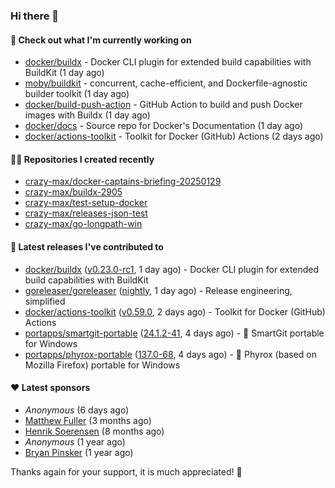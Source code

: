 ### Hi there 👋

#### 👷 Check out what I'm currently working on

- [docker/buildx](https://github.com/docker/buildx) - Docker CLI plugin for extended build capabilities with BuildKit (1 day ago)
- [moby/buildkit](https://github.com/moby/buildkit) - concurrent, cache-efficient, and Dockerfile-agnostic builder toolkit (1 day ago)
- [docker/build-push-action](https://github.com/docker/build-push-action) - GitHub Action to build and push Docker images with Buildx (1 day ago)
- [docker/docs](https://github.com/docker/docs) - Source repo for Docker&#39;s Documentation (1 day ago)
- [docker/actions-toolkit](https://github.com/docker/actions-toolkit) - Toolkit for Docker (GitHub) Actions (2 days ago)

#### 👨‍💻 Repositories I created recently

- [crazy-max/docker-captains-briefing-20250129](https://github.com/crazy-max/docker-captains-briefing-20250129)
- [crazy-max/buildx-2905](https://github.com/crazy-max/buildx-2905)
- [crazy-max/test-setup-docker](https://github.com/crazy-max/test-setup-docker)
- [crazy-max/releases-json-test](https://github.com/crazy-max/releases-json-test)
- [crazy-max/go-longpath-win](https://github.com/crazy-max/go-longpath-win)

#### 🚀 Latest releases I've contributed to

- [docker/buildx](https://github.com/docker/buildx) ([v0.23.0-rc1](https://github.com/docker/buildx/releases/tag/v0.23.0-rc1), 1 day ago) - Docker CLI plugin for extended build capabilities with BuildKit
- [goreleaser/goreleaser](https://github.com/goreleaser/goreleaser) ([nightly](https://github.com/goreleaser/goreleaser/releases/tag/nightly), 1 day ago) - Release engineering, simplified
- [docker/actions-toolkit](https://github.com/docker/actions-toolkit) ([v0.59.0](https://github.com/docker/actions-toolkit/releases/tag/v0.59.0), 2 days ago) - Toolkit for Docker (GitHub) Actions
- [portapps/smartgit-portable](https://github.com/portapps/smartgit-portable) ([24.1.2-41](https://github.com/portapps/smartgit-portable/releases/tag/24.1.2-41), 4 days ago) - 🚀 SmartGit portable for Windows 
- [portapps/phyrox-portable](https://github.com/portapps/phyrox-portable) ([137.0-68](https://github.com/portapps/phyrox-portable/releases/tag/137.0-68), 4 days ago) - 🚀 Phyrox (based on Mozilla Firefox) portable for Windows

#### ❤️ Latest sponsors
- _Anonymous_ (6 days ago)
- [Matthew Fuller](https://github.com/mathematics333) (3 months ago)
- [Henrik Soerensen](https://github.com/hsoerensen) (8 months ago)
- _Anonymous_ (1 year ago)
- [Bryan Pinsker](https://github.com/BryanPinsker) (1 year ago)

Thanks again for your support, it is much appreciated! 🙏
